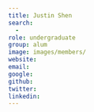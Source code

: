 ```yaml
---
title: Justin Shen
search:
  - 
role: undergraduate
group: alum
image: images/members/
website:
email: 
google: 
github: 
twitter: 
linkedin: 
---
```




